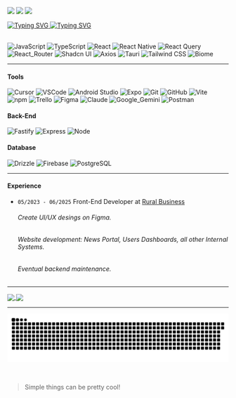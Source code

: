 <a href = "mailto:joaovieirabomfim@gmail.com"><img src="https://img.shields.io/badge/-Gmail-EA4335?style=flat&logo=gmail&logoColor=white" target="_blank"></a>
<a href="https://www.linkedin.com/in/joão-bomfim-957a04237/" target="_blank"><img src="https://img.shields.io/badge/-LinkedIn-%230077B5?style=flat&logo=linkedin&logoColor=white" target="_blank"></a>
<a><img src="https://komarev.com/ghpvc/?username=jj0han&style=flat"></a>

<a href="https://git.io/typing-svg">
  <img src="https://readme-typing-svg.demolab.com?font=Inter&weight=800&size=30&duration=3000&pause=3000&color=F0F0F0&vCenter=true&random=false&width=900&height=40&lines=Hi!+My+name+is+Jo%C3%A3o+Bomfim+and+I'm+a;%E3%81%93%E3%82%93%E3%81%AB%E3%81%A1%E3%81%AF%EF%BC%81%E7%A7%81%E3%81%AE%E5%90%8D%E5%89%8D%E3%81%AF%E3%82%B8%E3%83%A7%E3%82%A2%E3%83%B3%E3%83%BB%E3%83%9C%E3%83%B3%E3%83%95%E3%82%A3%E3%83%A0%E3%81%A7%E3%81%99%E3%80%82%E3%81%9D%E3%81%97%E3%81%A6%E3%80%81%E7%A7%81%E3%81%AF;Ol%C3%A1!+Meu+nome+%C3%A9+Jo%C3%A3o+Bomfim+e+eu+sou" alt="Typing SVG" />
  <img src="https://readme-typing-svg.demolab.com?font=Inter&weight=800&size=40&duration=2000&pause=3000&color=1F74F7&vCenter=true&repeat=false&random=false&width=410&height=43&lines=Front-End+Developer" alt="Typing SVG" />
</a>
<div>
  <sup>
    
  </sup>
</div>
  

<br/>

  ![JavaScript](https://img.shields.io/badge/JavaScript-F7DF1E?style=for-the-badge&logo=javascript&logoColor=black)
  ![TypeScript](https://img.shields.io/badge/TypeScript-007ACC?style=for-the-badge&logo=typescript&logoColor=white)
  ![React](https://img.shields.io/badge/React-20232A?style=for-the-badge&logo=react&logoColor=61DAFB)
  ![React Native](https://img.shields.io/badge/React_Native-20232A?style=for-the-badge&logo=react&logoColor=black088CC)
  ![React Query](https://img.shields.io/badge/React_Query-FF4154?style=for-the-badge&logo=reactquery&logoColor=white)
  ![React_Router](https://img.shields.io/badge/React_Router-CA4245?style=for-the-badge&logo=reactrouter&logoColor=white)
  ![Shadcn UI](https://img.shields.io/badge/Shadcn_UI-000000?style=for-the-badge&logo=shadcnui&logoColor=white)
  ![Axios](https://img.shields.io/badge/Axios-5A29E4?style=for-the-badge&logo=axios&logoColor=white)
  ![Tauri](https://img.shields.io/badge/Tauri-24C8D8?style=for-the-badge&logo=tauri&logoColor=white)
  ![Tailwind CSS](https://img.shields.io/badge/Tailwind_CSS-38B2AC?style=for-the-badge&logo=tailwind-css&logoColor=white)
  ![Biome](https://img.shields.io/badge/Biome-60A5FA?style=for-the-badge&logo=biome&logoColor=white)
  
<hr />

  #### Tools
  ![Cursor](https://img.shields.io/badge/Cursor-000000?style=for-the-badge&logo=cursor&logoColor=white)
  ![VSCode](https://img.shields.io/badge/Visual_Studio_Code-0078D4?style=for-the-badge&logo=visual%20studio%20code&logoColor=white)
  ![Android Studio](https://img.shields.io/badge/Android_Studio-20232A?style=for-the-badge&logo=android%20studio&logoColor=3DDC84)
  ![Expo](https://img.shields.io/badge/Expo-000020?style=for-the-badge&logo=expo&logoColor=white)
  ![Git](https://img.shields.io/badge/GIT-E44C30?style=for-the-badge&logo=git&logoColor=white)
  ![GitHub](https://img.shields.io/badge/GitHub-100000?style=for-the-badge&logo=github&logoColor=white)
  ![Vite](https://img.shields.io/badge/Vite-646CFF?style=for-the-badge&logo=vite&logoColor=white)
  ![npm](https://img.shields.io/badge/npm-CB3837?style=for-the-badge&logo=npm&logoColor=white)
  ![Trello](https://img.shields.io/badge/trello-0052CC?style=for-the-badge&logo=trello&logoColor=white)
  ![Figma](https://img.shields.io/badge/figma-20232A?style=for-the-badge&logo=figma&logoColor=F24E1E)
  ![Claude](https://img.shields.io/badge/Claude-D97757?style=for-the-badge&logo=claude&logoColor=white)
  ![Google_Gemini](https://img.shields.io/badge/Google_Gemini-8E75B2?style=for-the-badge&logo=googlegemini&logoColor=white)
  ![Postman](https://img.shields.io/badge/Postman-white?style=for-the-badge&logo=postman&logoColor=FF6C37)
  
  #### Back-End
  ![Fastify](https://img.shields.io/badge/Fastify-000000?style=for-the-badge&logo=fastify&logoColor=white)
  ![Express](https://img.shields.io/badge/Express-000000?style=for-the-badge&logo=express&logoColor=white)
  ![Node](https://img.shields.io/badge/Node-339933?style=for-the-badge&logo=node.js&logoColor=white)
  
  #### Database
  ![Drizzle](https://img.shields.io/badge/Drizzle-C5F74F?style=for-the-badge&logo=drizzle&logoColor=black)
  ![Firebase](https://img.shields.io/badge/Firebase-20232A?style=for-the-badge&logo=firebase&logoColor=FFCA28)
  ![PostgreSQL](https://img.shields.io/badge/PostgreSQL-316192?style=for-the-badge&logo=postgresql&logoColor=white)

<hr />

#### Experience
- `05/2023 - 06/2025` Front-End Developer at [Rural Business](https://web.ruralbusiness.com.br)
  ###### Create UI/UX desings on Figma.
  ###### Website development: News Portal, Users Dashboards, all other Internal Systems.
  ###### Eventual backend maintenance.

<hr />

<a href="https://github.com/jj0han">
  <img height="180em" align="center" src="https://github-readme-stats.vercel.app/api?username=jj0han&hide_border=true&bg_color=0e0e0e,043077,3066d5&title_color=fff&text_color=fff&border_radius=12" />
</a>
<a href="https://github.com/jj0han">
  <img height="180em" align="center" src="https://github-readme-stats.vercel.app/api/top-langs/?username=jj0han&layout=compact&langs_count=8&theme=github_dark&border_radius=12&title_color=fff"/>
</a>

<hr />

![Snake animation](https://github.com/jj0han/jj0han/blob/output/github-contribution-grid-snake-dark.svg)

<br />

<blockquote>Simple things can be pretty cool!</blockquote>
